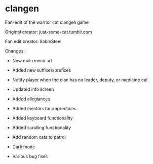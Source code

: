 # clangen
Fan-edit of the warrior cat clangen game

Original creator: just-some-cat.tumblr.com

Fan edit creator: SableSteel

Changes:

- New main menu art

- Added new suffixes/prefixes

- Notify player when the clan has no leader, deputy, or medicine cat

- Updated info screen

- Added allegiances

- Added mentors for apprentices

- Added keyboard functionality

- Added scrolling functionality

- Add random cats to patrol

- Dark mode

- Various bug fixes
